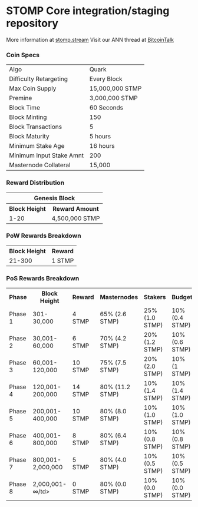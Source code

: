 STOMP Core integration/staging repository
=====================================



More information at [stomp.stream](http://www.stomp.stream) Visit our ANN thread at [BitcoinTalk](TBD)

### Coin Specs
<table>
<tr><td>Algo</td><td>Quark</td></tr>
<tr><td>Difficulty Retargeting</td><td>Every Block</td></tr>
<tr><td>Max Coin Supply</td><td>15,000,000 STMP</td></tr>
<tr><td>Premine</td><td>3,000,000 STMP</td></tr>
<tr><td>Block Time</td><td>60 Seconds</td></tr>
<tr><td>Block Minting</td><td>150</td></tr>
<tr><td>Block Transactions</td><td>5</td></tr>
<tr><td>Block Maturity</td><td>5 hours</td></tr>
<tr><td>Minimum Stake Age</td><td>16 hours</td></tr>
<tr><td>Minimum Input Stake Amnt</td><td>200</td></tr>
<tr><td>Masternode Collateral</td><td>15,000</td></tr>
</table>


### Reward Distribution

<table>
<th colspan=4>Genesis Block</th>
<tr><th>Block Height</th><th>Reward Amount</th></tr>
<tr><td>1-20</td><td>4,500,000 STMP</td></tr>
</table>

### PoW Rewards Breakdown

<table>
<th>Block Height</th><th>Reward</th>
<tr><td>21-300</td><td>1 STMP</td></tr>
</table>

### PoS Rewards Breakdown

<table>
  <th>Phase</th><th>Block Height</th><th>Reward</th><th>Masternodes</th><th>Stakers</th><th>Budget</th>
<tr><td>Phase 1</td><td>301-30,000</td><td>4 STMP</td><td>65% (2.6 STMP)</td><td>25% (1.0 STMP)</td><td>10% (0.4 STMP)</td></tr>
<tr><td>Phase 2</td><td>30,001-60,000</td><td>6 STMP</td><td>70% (4.2 STMP)</td><td>20% (1.2 STMP)</td><td>10% (0.6 STMP)</td></tr>
<tr><td>Phase 3</td><td>60,001-120,000</td><td>10 STMP</td><td>75% (7.5 STMP)</td><td>20% (2.0 STMP)</td><td>10% (1 STMP)</td></tr>
<tr><td>Phase 4</td><td>120,001-200,000</td><td>14 STMP</td><td>80% (11.2 STMP)</td><td>10% (1.4 STMP)</td><td>10% (1.4 STMP)</td></tr>
<tr><td>Phase 5</td><td>200,001-400,000</td><td>10 STMP</td><td>80% (8.0 STMP)</td><td>10% (1.0 STMP)</td><td>10% (1.0 STMP)</td></tr>
<tr><td>Phase 6</td><td>400,001-800,000</td><td>8 STMP</td><td>80% (6.4 STMP)</td><td>10% (0.8 STMP)</td><td>10% (0.8 STMP)</td></tr>
<tr><td>Phase 7</td><td>800,001-2,000,000</td><td>5 STMP</td><td>80% (4.0 STMP)</td><td>10% (0.5 STMP)</td><td>10% (0.5 STMP)</td></tr>
<tr><td>Phase 8</td><td>2,000,001-∞/td><td>0 STMP</td><td>80% (0.0 STMP)</td><td>10% (0.0 STMP)</td><td>10% (0.0 STMP)</td></tr>
</table>
